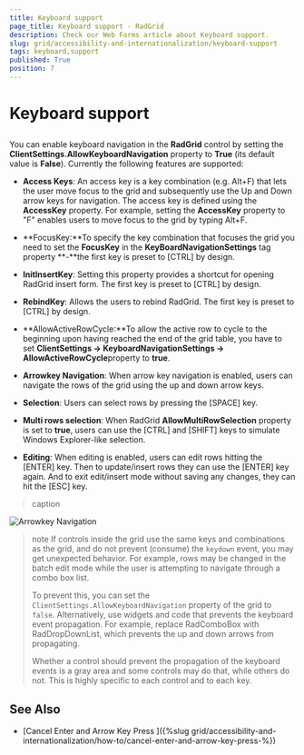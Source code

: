 ```yaml
---
title: Keyboard support
page_title: Keyboard support - RadGrid
description: Check our Web Forms article about Keyboard support.
slug: grid/accessibility-and-internationalization/keyboard-support
tags: keyboard,support
published: True
position: 7
---
```


# Keyboard support



## 

You can enable keyboard navigation in the **RadGrid** control by setting the **ClientSettings.AllowKeyboardNavigation** property to **True** (its default value is **False**). Currently the following features are supported:

* **Access Keys**: An access key is a key combination (e.g. Alt+F) that lets the user move focus to the grid and subsequently use the Up and Down arrow keys for navigation. The access key is defined using the **AccessKey** property. For example, setting the **AccessKey** property to "F" enables users to move focus to the grid by typing Alt+F.

* **FocusKey:**To specify the key combination that focuses the grid you need to set the **FocusKey** in the **KeyBoardNavigationSettings** tag property **-**the first key is preset to [CTRL] by design.

* **InitInsertKey**: Setting this property provides a shortcut for opening RadGrid insert form. The first key is preset to [CTRL] by design.

* **RebindKey**: Allows the users to rebind RadGrid. The first key is preset to [CTRL] by design.

* **AllowActiveRowCycle:**To allow the active row to cycle to the beginning upon having reached the end of the grid table, you have to set **ClientSettings -> KeyboardNavigationSettings -> AllowActiveRowCycle**property to **true**.

* **Arrowkey Navigation**: When arrow key navigation is enabled, users can navigate the rows of the grid using the up and down arrow keys.

* **Selection**: Users can select rows by pressing the [SPACE] key.

* **Multi rows selection**: When RadGrid **AllowMultiRowSelection** property is set to **true**, users can use the [CTRL] and [SHIFT] keys to simulate Windows Explorer-like selection.

* **Editing**: When editing is enabled, users can edit rows hitting the [ENTER] key. Then to update/insert rows they can use the [ENTER] key again. And to exit edit/insert mode without saving any changes, they can hit the [ESC] key.
>caption 

![Arrowkey Navigation ](images/grd_KeyboardNavigation1.png)

>note If controls inside the grid use the same keys and combinations as the grid, and do not prevent (consume) the `keydown` event, you may get unexpected behavior. For example, rows may be changed in the batch edit mode while the user is attempting to navigate through a combo box list.
>
>To prevent this, you can set the `ClientSettings.AllowKeyboardNavigation` property of the grid to `false`. Alternatively, use widgets and code that prevents the keyboard event propagation. For example, replace RadComboBox with RadDropDownList, which prevents the up and down arrows from propagating.
>
>Whether a control should prevent the propagation of the keyboard events is a gray area and some controls may do that, while others do not. This is highly specific to each control and to each key.

## See Also

 * [Cancel Enter and Arrow Key Press ]({%slug grid/accessibility-and-internationalization/how-to/cancel-enter-and-arrow-key-press-%})
